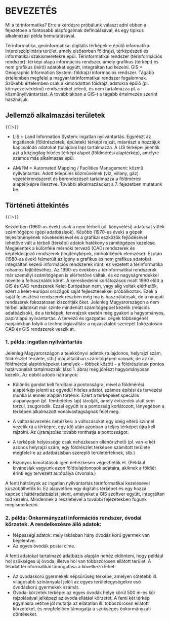<!--
narrator: Hungarian Male
-->

# BEVEZETÉS
Mi a térinformatika? Erre a kérdésre próbálunk választ adni ebben a fejezetben a fontosabb alapfogalmak definiálásával, és egy tipikus alkalmazási példa bemutatásával.

Térinformatika, geoinformatika: digitális térképekre épülő informatika. Interdiszciplináris terület, amely elsősorban földrajzi, térképészeti és informatikai szakismeretekre épül.
Térinformatikai rendszer (térinformációs rendszer): térképi alapú információs rendszer, amely grafikus (térképi) és nem grafikus (leíró) adatokat együtt, integráltan tud kezelni.
GIS = Geographic Information System: földrajzi információs rendszer. Tágabb értelemben megfelel a magyar térinformatikai rendszer fogalomnak. Szűkebb értelemben csak a kimondottan földrajzi adatokra épülő (pl. környezetvédelmi) rendszereket jelenti, és nem tartalmazza pl. a közműnyilvántartást. A továbbiakban a GIS-t a tágabb értelmezés szerint használjuk.


## Jellemző alkalmazási területek
    {{|>}}

* LIS = Land Information System: ingatlan nyilvántartás. Egyrészt az ingatlanok (földrészletek, épületek) térképi rajzát, másrészt a hozzájuk kapcsolódó adatokat (tulajdoni lap) tartalmazza. A LIS térképei jelentik azt a közjogilag hiteles térképi alapot (földmérési alaptérkép), amelyre számos más alkalmazás épül.

* AM/FM = Automated Mapping / Facilities Management: közmű nyilvántartás. Adott település közműveinek (víz, villany, gáz) vezetékrendszerét és berendezéseit tartalmazza a földmérési alaptérképre illesztve.
További alkalmazásokat a 7. fejezetben mutatunk be.


## Történeti áttekintés

    {{|>}}
Kezdetben (1960-as évek) csak a nem térbeli (pl. könyvelési) adatokat vitték számítógépre (gépi adatbázisok).
Később (1970-es évek) a gépek teljesítményének növekedésével és a grafikai eszközök fejlődésével lehetővé vált a térbeli (térképi) adatok hatékony számítógépes kezelése. Megjelentek a különféle mérnöki tervező (CAD) rendszerek és képfeldolgozó rendszerek (légifényképek, műholdképek elemzése).
Ezután (1980-as évek) felmerült az igény a grafikus és nem grafikus adatokat integráltan kezelő információs rendszerek iránt, ez vezetett a térinformatika rohamos fejlődéséhez.
Az 1990-es években a térinformatikai rendszerek már személyi számítógépen is elérhetővé váltak, és ez nagyságrendekkel növelte a felhasználók körét.
A kereskedelmi korlátozások miatt 1990 előtt a GIS és CAD rendszerek Kelet-Európában nem, vagy alig voltak elérhetők, ezért a kelet-európai országok saját fejlesztésekkel próbálkoztak. Ezek a saját fejlesztésű rendszerek részben még ma is használatosak, de a nyugati rendszerek fokozatosan kiszorítják őket.
Jelenleg Magyarországon a nem térbeli adatokat már szinte mindenütt számítógéppel kezelik (relációs adatbázisok), de a térképek, tervrajzok esetén még gyakori a hagyományos, papíralapú nyilvántartás. A tervező és igazgatási cégek többségénél napjainkban folyik a technológiaváltás: a rajzasztalok szerepét fokozatosan CAD és GIS rendszerek veszik át.


### 1. példa: ingatlan nyilvántartás
Jelenleg Magyarországon a telekkönyvi adatok (tulajdonos, helyrajzi szám, földrészlet területe, stb.) már általában számítógépen vannak, de az ún. földmérési alaptérképeket (amelyek – többek között – a földrészletek pontos határvonalait tartalmazzák, lásd 1. ábra) még jórészt hagyományosan kezelik. Az ebből adódó hátrányok:

* Különös gondot kell fordítani a pontosságra, mivel a földmérési alaptérkép jelenti az egyedül hiteles adatot, számos építési és tervezési munka is ennek alapján történik. Ezért a térképeket speciális alapanyagon (pl. fémbetétes lap) tárolják, amely évtizedek alatt sem torzul, zsugorodik. Ezzel együtt is a pontosság korlátozott, lényegében a térképen alkalmazott vonalvastagságnak felel meg.

* A változásvezetés nehézkes: a változásokat egy ideig eltérő színnel vezetik rá a térképre, egy idő után azonban a teljes térképet újra kell rajzolni. Az újrarajzolás tovább ronthatja a pontosságot.

* A térképek helyessége csak nehézkesen ellenőrizhető (pl. van-e két azonos helyrajzi szám, egy földrészlet térképen számított területe megfelel-e az adatbázisban szereplő területértéknek, stb.)

* Bizonyos kimutatások igen nehézkesen végezhetők el. (Például kíváncsiak vagyunk azon földtulajdonosok adataira, akiknek a földjét érinti egy tervezett autópálya útvonala.)

A fenti hátrányok az ingatlan nyilvántartás térinformatikai kezelésével küszöbölhetők ki. Ez alapvetően egy digitális térképet és egy hozzá kapcsolt háttéradatbázist jelent, amelyeket a GIS szoftver együtt, integráltan tud kezelni. Mindennek a részleteivel a további fejezetekben fogunk megismerkedni.


### 2. példa: Önkormányzati információs rendszer, óvodai körzetek. A rendelkezésre álló adatok:

* Népességi adatok: mely lakásban hány óvodás korú gyermek van bejelentve.
* Az egyes óvodák postai címe.

A fenti adatokat tartalmazó adatbázis alapján nehéz eldönteni, hogy például hol szükséges új óvoda, illetve hol van többszörösen ellátott terület. A feladat térinformatikai támogatása a következő lehet:

* Az óvodáskorú gyermekek népsűrűség térképe, amelyen sötétebb ill. világosabb színárnyalat jelöli az egyes területegységekre eső óvodáskorú gyermekek számát.
* Óvodai körzetek térképe: az egyes óvodák helye körül 500 m-es kör rajzolásával jelképezi az óvoda ellátási körzetét.
A fenti két térkép egymásra vetítve jól mutatja az ellátatlan ill. többszörösen ellátott körzeteket, és megfelelően támogatja a szükséges önkormányzati döntéseket.
